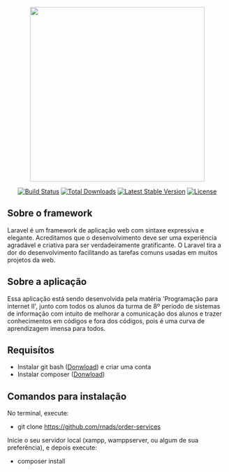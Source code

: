 <p align="center"><a href="https://laravel.com" target="_blank"><img src="https://raw.githubusercontent.com/laravel/art/master/logo-lockup/5%20SVG/2%20CMYK/1%20Full%20Color/laravel-logolockup-cmyk-red.svg" width="400"></a></p>

<p align="center">
<a href="https://travis-ci.org/laravel/framework"><img src="https://travis-ci.org/laravel/framework.svg" alt="Build Status"></a>
<a href="https://packagist.org/packages/laravel/framework"><img src="https://img.shields.io/packagist/dt/laravel/framework" alt="Total Downloads"></a>
<a href="https://packagist.org/packages/laravel/framework"><img src="https://img.shields.io/packagist/v/laravel/framework" alt="Latest Stable Version"></a>
<a href="https://packagist.org/packages/laravel/framework"><img src="https://img.shields.io/packagist/l/laravel/framework" alt="License"></a>
</p>

## Sobre o framework

Laravel é um framework de aplicação web com sintaxe expressiva e elegante. Acreditamos que o desenvolvimento deve ser uma experiência agradável e criativa para ser verdadeiramente gratificante. O Laravel tira a dor do desenvolvimento facilitando as tarefas comuns usadas em muitos projetos da web.

## Sobre a aplicação

Essa aplicação está sendo desenvolvida pela matéria 'Programação para internet II', junto com todos os alunos da turma de 8º período de sistemas de informação com intuito de melhorar a comunicação dos alunos e trazer conhecimentos em códigos e fora dos códigos, pois é uma curva de aprendizagem imensa para todos.

## Requisítos

- Instalar git bash (<a href="https://git-scm.com/downloads">Donwload</a>) e criar uma conta 
- Instalar composer (<a href="https://getcomposer.org/Composer-Setup.exe">Donwload</a>)

## Comandos para instalação

No terminal, execute:
- git clone https://github.com/rnads/order-services

Inicie o seu servidor local (xampp, wamppserver, ou algum de sua preferência), e depois execute:
- composer install
